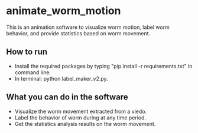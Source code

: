 # animate_worm_motion
This is an animation software to visualize worm motion, label worm behavior, and provide statistics based on worm movement. 

How to run
------------
- Install the required packages by typing "pip install -r requirements.txt" in command line.
- In terminal: python label_maker_v2.py.


What you can do in the software
----------------------------------
- Visualize the worm movement extracted from a viedo.
- Label the behavior of worm during at any time period.
- Get the statistics analysis results on the worm movement.
